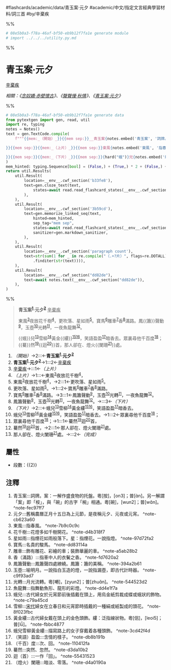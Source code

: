 #flashcards/academic/data/青玉案·元夕 #academic/中文/指定文言經典學習材料/詞三首 #by/辛棄疾

%%
```Python
# 08e5b0a3-f78a-46af-bf50-eb9b12f7fa1e generate module
# import ../../../utility.py.md
```
%%

# 青玉案·元夕
<u>辛棄疾</u>

_相關：《[念奴嬌·赤壁懷古](念奴嬌·赤壁懷古.md)》、《[聲聲慢·秋情](聲聲慢·秋情.md)》、《[青玉案·元夕](青玉案·元夕.md)》_

%%
```Python
# 08e5b0a3-f78a-46af-bf50-eb9b12f7fa1e generate data
from pytextgen import gen, read, util
import re, typing
notes = Notes()
text = gen.TextCode.compile(
	f"""{{mem:_（開始）_}}{{mem sep:}}__青玉案{notes.embed('青玉案', '詞牌。案：一解作盛食物的托盤。粵[按]，[on3]；普[ɑ̀n]。另一解謂「案」即「桉」，與「碗」的古字「椀」相通。粵[碗]，[wun2]；普[wɑ̌n]。')}·元夕{notes.embed('元夕', '舊稱農曆正月十五日為上元節，是夜稱元夕、元夜或元宵。')}__{{text: }}{{mem sep:}}<u>辛棄疾</u>{{text:

}}{{mem sep:}}{{mem:_（上片）_}}{{mem sep:}}東風{notes.embed('東風', '指春風。')}夜放花千樹{notes.embed('花千樹', '花燈多如千樹開花。')}，{{mem sep:}}更吹落、星如雨{notes.embed('星如雨', '指煙花如雨般落下。星：指煙花。一說指燈。')}。{{mem sep:}}寶馬{notes.embed('寶馬', '名貴的駿馬。')}雕車{notes.embed('雕車', '飾有雕花、彩繪的車；裝飾華麗的車。')}香{notes.embed('香（滿路）', '指車中人的衣鬢之香。')}滿路。{{mem sep:}}鳳{hard("簫")}聲動{notes.embed('鳳簫聲動', '鳳簫聲四處繚繞。鳳簫：簫的美稱。')}，玉壺{notes.embed('玉壺', '喻明月。一說指白玉造的燈，一說指漏壺，即古代計時器。')}光轉{notes.embed('光轉', '月光流轉。粵[囀]，[zyun2]；普[zhuɑ̌n]。')}，一夜魚龍舞{notes.embed('魚龍舞', '指舞動魚形、龍形的彩燈。')}。{{text:

}}{{mem sep:}}{{mem:_（下片）_}}{{mem sep:}}{hard("蛾")}兒{notes.embed('蛾兒', '古代婦女於元宵節前後插戴在頭上，用烏金紙剪裁成蝶或蛾狀的飾物。')}雪柳{notes.embed('雪柳', '<u>宋代</u>婦女在立春日和元宵節時插戴的一種絹或紙製成的頭花。')}黃金{hard("縷")}{notes.embed('黃金縷', '古代婦女戴在頭上的金色頭飾。縷：泛指線狀物。粵[侶]，[leoi5]；普[lǚ]。')}{notes.embed('蛾兒雪柳黃金縷', '描寫路上的女子穿戴着各種頭飾。')}，笑語盈盈{notes.embed('（笑語）盈盈', '含情的樣子。')}暗香去。{{mem sep:}}眾裏尋他千百度{notes.embed('（千百）度', '次、回。')}；{{mem sep:}}{hard("驀")}然{notes.embed('驀然', '突然、忽然。')}{hard(f"迴{notes.embed('迴（首）', '一作「回」。')}")}首，{{mem sep:}}那人卻在、燈火{hard(f"闌珊{notes.embed('（燈火）闌珊', '暗淡、零落。')}")}處。{{mem sep:}}{{mem:_（完成）_}}"""
)
mem_hinted: typing.Sequence[bool] = (False,) + (True,) * 2 + (False,) + (True,) * 4 + (False,) + (True,) * 4 + (False,)
return util.Results(
	util.Result(
		location=__env__.cwf_section('b33fe8'),
		text=gen.cloze_text(text,
			states=await read.read_flashcard_states(__env__.cwf_section("b33fe8")),
		),
	),
	util.Result(
		location=__env__.cwf_section('3b59cd'),
		text=gen.memorize_linked_seq(text,
			hinted=mem_hinted,
			sep_tag="mem sep",
			states=await read.read_flashcard_states(__env__.cwf_section('3b59cd')),
			sanitizer=gen.markdown_sanitizer,
		),
	),
	util.Result(
		location=__env__.cwf_section('paragraph count'),
		text=str(sum(1 for _ in re.compile("（.+?片）", flags=re.DOTALL)
			.finditer(str(text)))),
	),
	util.Result(
		location=__env__.cwf_section("dd82de"),
		text=await notes.text(__env__.cwf_section("dd82de")),
	),
)
```
%%

<!--08e5b0a3-f78a-46af-bf50-eb9b12f7fa1e generate section="b33fe8"--><!-- The following content is generated at 2023-03-15T14:00:41.165243+08:00. Any edits will be overridden! -->

> __青玉案<sup>[1](#^note-fec97ff7)</sup>·元夕<sup>[2](#^note-cb623a60)</sup>__ <u>辛棄疾</u>
>
> 東風<sup>[3](#^note-7b9c0c9c)</sup>夜放花千樹<sup>[4](#^note-d4b318f7)</sup>，更吹落、星如雨<sup>[5](#^note-97d72fa2)</sup>。寶馬<sup>[6](#^note-dd83114a)</sup>雕車<sup>[7](#^note-a5ab28b2)</sup>香<sup>[8](#^note-fd7620a2)</sup>滿路。鳳{{簫}}聲動<sup>[9](#^note-394a2b61)</sup>，玉壺<sup>[10](#^note-c9f93ad7)</sup>光轉<sup>[11](#^note-544523d2)</sup>，一夜魚龍舞<sup>[12](#^note-dd4e1f7a)</sup>。
>
> {{蛾}}兒<sup>[13](#^note-c79a45cd)</sup>雪柳<sup>[14](#^note-8f023fbc)</sup>黃金{{縷}}<sup>[15](#^note-fbbc4877)</sup><sup>[16](#^note-3cd42f4d)</sup>，笑語盈盈<sup>[17](#^note-db8b191b)</sup>暗香去。眾裏尋他千百度<sup>[18](#^note-110412fa)</sup>；{{驀}}然<sup>[19](#^note-d3da10b2)</sup>{{迴<sup>[20](#^note-55431523)</sup>}}首，那人卻在、燈火{{闌珊<sup>[21](#^note-d4a0190a)</sup>}}處。

<!--/08e5b0a3-f78a-46af-bf50-eb9b12f7fa1e-->

<!--08e5b0a3-f78a-46af-bf50-eb9b12f7fa1e generate section="3b59cd"--><!-- The following content is generated at 2023-03-15T14:00:41.178258+08:00. Any edits will be overridden! -->

1. _（開始）_→2:::←__青玉案<sup>[1](#^note-fec97ff7)</sup>·元夕<sup>[2](#^note-cb623a60)</sup>__
2. __青玉案<sup>[1](#^note-fec97ff7)</sup>·元夕<sup>[2](#^note-cb623a60)</sup>__→1:::2←<u>辛棄疾</u>
3. <u>辛棄疾</u>→:::1←_（上片）_
4. _（上片）_→1:::←東風<sup>[3](#^note-7b9c0c9c)</sup>夜放花千樹<sup>[4](#^note-d4b318f7)</sup>，
5. 東風<sup>[3](#^note-7b9c0c9c)</sup>夜放花千樹<sup>[4](#^note-d4b318f7)</sup>，→2:::1←更吹落、星如雨<sup>[5](#^note-97d72fa2)</sup>。
6. 更吹落、星如雨<sup>[5](#^note-97d72fa2)</sup>。→1:::2←寶馬<sup>[6](#^note-dd83114a)</sup>雕車<sup>[7](#^note-a5ab28b2)</sup>香<sup>[8](#^note-fd7620a2)</sup>滿路。
7. 寶馬<sup>[6](#^note-dd83114a)</sup>雕車<sup>[7](#^note-a5ab28b2)</sup>香<sup>[8](#^note-fd7620a2)</sup>滿路。→3:::1←鳳簫聲動<sup>[9](#^note-394a2b61)</sup>，玉壺<sup>[10](#^note-c9f93ad7)</sup>光轉<sup>[11](#^note-544523d2)</sup>，一夜魚龍舞<sup>[12](#^note-dd4e1f7a)</sup>。
8. 鳳簫聲動<sup>[9](#^note-394a2b61)</sup>，玉壺<sup>[10](#^note-c9f93ad7)</sup>光轉<sup>[11](#^note-544523d2)</sup>，一夜魚龍舞<sup>[12](#^note-dd4e1f7a)</sup>。→:::3←_（下片）_
9. _（下片）_→2:::←蛾兒<sup>[13](#^note-c79a45cd)</sup>雪柳<sup>[14](#^note-8f023fbc)</sup>黃金縷<sup>[15](#^note-fbbc4877)</sup><sup>[16](#^note-3cd42f4d)</sup>，笑語盈盈<sup>[17](#^note-db8b191b)</sup>暗香去。
10. 蛾兒<sup>[13](#^note-c79a45cd)</sup>雪柳<sup>[14](#^note-8f023fbc)</sup>黃金縷<sup>[15](#^note-fbbc4877)</sup><sup>[16](#^note-3cd42f4d)</sup>，笑語盈盈<sup>[17](#^note-db8b191b)</sup>暗香去。→1:::2←眾裏尋他千百度<sup>[18](#^note-110412fa)</sup>；
11. 眾裏尋他千百度<sup>[18](#^note-110412fa)</sup>；→1:::1←驀然<sup>[19](#^note-d3da10b2)</sup>迴<sup>[20](#^note-55431523)</sup>首，
12. 驀然<sup>[19](#^note-d3da10b2)</sup>迴<sup>[20](#^note-55431523)</sup>首，→2:::1←那人卻在、燈火闌珊<sup>[21](#^note-d4a0190a)</sup>處。
13. 那人卻在、燈火闌珊<sup>[21](#^note-d4a0190a)</sup>處。→:::2←_（完成）_

<!--/08e5b0a3-f78a-46af-bf50-eb9b12f7fa1e-->

## 屬性

- 段數：{{<!--08e5b0a3-f78a-46af-bf50-eb9b12f7fa1e generate section="paragraph count"--><!-- The following content is generated at 2023-03-01T10:52:41.448562+08:00. Any edits will be overridden! -->2<!--/08e5b0a3-f78a-46af-bf50-eb9b12f7fa1e-->}}

## 注釋

<!--08e5b0a3-f78a-46af-bf50-eb9b12f7fa1e generate section="dd82de"--><!-- The following content is generated at 2023-03-15T14:00:41.149908+08:00. Any edits will be overridden! -->

1. 青玉案:::詞牌。案：一解作盛食物的托盤。粵[按]，[on3]；普[ɑ̀n]。另一解謂「案」即「桉」，與「碗」的古字「椀」相通。粵[碗]，[wun2]；普[wɑ̌n]。 ^note-fec97ff7
2. 元夕:::舊稱農曆正月十五日為上元節，是夜稱元夕、元夜或元宵。 ^note-cb623a60
3. 東風:::指春風。 ^note-7b9c0c9c
4. 花千樹:::花燈多如千樹開花。 ^note-d4b318f7
5. 星如雨:::指煙花如雨般落下。星：指煙花。一說指燈。 ^note-97d72fa2
6. 寶馬:::名貴的駿馬。 ^note-dd83114a
7. 雕車:::飾有雕花、彩繪的車；裝飾華麗的車。 ^note-a5ab28b2
8. 香（滿路）:::指車中人的衣鬢之香。 ^note-fd7620a2
9. 鳳簫聲動:::鳳簫聲四處繚繞。鳳簫：簫的美稱。 ^note-394a2b61
10. 玉壺:::喻明月。一說指白玉造的燈，一說指漏壺，即古代計時器。 ^note-c9f93ad7
11. 光轉:::月光流轉。粵[囀]，[zyun2]；普[zhuɑ̌n]。 ^note-544523d2
12. 魚龍舞:::指舞動魚形、龍形的彩燈。 ^note-dd4e1f7a
13. 蛾兒:::古代婦女於元宵節前後插戴在頭上，用烏金紙剪裁成蝶或蛾狀的飾物。 ^note-c79a45cd
14. 雪柳:::<u>宋代</u>婦女在立春日和元宵節時插戴的一種絹或紙製成的頭花。 ^note-8f023fbc
15. 黃金縷:::古代婦女戴在頭上的金色頭飾。縷：泛指線狀物。粵[侶]，[leoi5]；普[lǚ]。 ^note-fbbc4877
16. 蛾兒雪柳黃金縷:::描寫路上的女子穿戴着各種頭飾。 ^note-3cd42f4d
17. （笑語）盈盈:::含情的樣子。 ^note-db8b191b
18. （千百）度:::次、回。 ^note-110412fa
19. 驀然:::突然、忽然。 ^note-d3da10b2
20. 迴（首）:::一作「回」。 ^note-55431523
21. （燈火）闌珊:::暗淡、零落。 ^note-d4a0190a

<!--/08e5b0a3-f78a-46af-bf50-eb9b12f7fa1e-->
